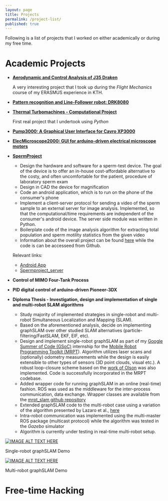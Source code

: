 ```yaml
---
layout: page
title: Projects
permalink: /project-list/
published: true
---
```


Following is a list of projects that I worked on either academically or during
my free time.

# Academic Projects

- [**Aerodynamic and Control Analysis of J35 Draken**](https://github.com/bergercookie/Flight-Mechanics)

    A very interesting project that I took up during the *Flight Mechanics*
    course of my ERASMUS experience in KTH.
- [**Pattern recognition and Line-Follower robot: DRK8080**](https://www.best.eu.org/event/details.jsp?activity=afdp71v)
- [**Thermal Turbomachines - Computational Project**](https://github.com/bergercookie/Turbomachines-Project)

    First real project that I undertook using *Python*
- [**Pump3000: A Graphical User Interface for Cavro XP3000**](http://bergercookie.github.io/Projects/Pump3000/)
- [**ElecMicroscope2000: GUI for arduino-driven electrical microscope motors**](http://bergercookie.github.io/Projects/ElecMicroscope2000/)
- [**SpermProject**](http://biotech-ntua.wikispaces.com/Project_20152016_Spermodiagram)

    + Design the hardware and software for a sperm-test device. The
        goal of the device is to offer an in-house cost-affordable alternative
        to the costy, and often uncomfortable for the patient, procedure of
        laboratory sperm exam
    + Design in CAD the device for magnification
    + Code an android application, which is to run on the phone of the
        consumer's phone
    + Implement a client-server protocol for sending a video of the sperm
        sample to an external server for image analysis. Implemented, so that
        the computational/time requirements are independent of the consumer's
        android device. The server side module was written in Python.
    + Boilerplate code of the image analysis algorithm for extracting total
        population and sperm motility statistics from the given video
    + Information about the overall project can be found
        [here](http://biotech-ntua.wikispaces.com/Project_20152016_Spermodiagram)
        while the code is can be accesseed from Github.

    Relevant links:
    + [Android App](https://github.com/bergercookie/SpermProject)
    + [Spermproject_server](https://github.com/bergercookie/SpermProject_server)

- **Control of MIMO Four-Tank Process**
- **PID digital control of arduino-driven Pioneer-3DX**


- **Diploma Thesis - Investigation, design and implementation of single and multi-robot SLAM algorithms**

    + Study majority of implemented strategies in single-robot
        and multi-robot Simultaneous Localization and Mapping (SLAM).
    + Based on the aforementioned analysis, decide on implementing graphSLAM
        over other studied SLAM alternatives (particle-filtering/FastSLAM, EKF,
        EIF, etc).
    + Design and implement single-robot graphSLAM as part of my
        [Google Summer of Code (GSoC)](https://summerofcode.withgoogle.com/)
        internship for the
        [Mobile Robot Programming Toolkit (MRPT](http://mrpt.org)). Algorithm
        utilizes laser scans and (optionally) odometry measurements while the
        design is easily extensible to other types of sensors (3D point clouds,
        visual etc.). A robust loop-closure scheme based on the
        [work of Olson](https://april.eecs.umich.edu/pdfs/olson2009ras.pdf)
        was also implemented. Code is successfully incorporated in the MRPT
        codebase.
    + Added wrapper code for running graphSLAM in an online (real-time)
        fashion. ROS was used as the middleware for the inter-process
        communication, data exchange. Wrapper classes are available from the
        [mrpt_slam github repository](http://github.com/mrpt-ros-pkg/mrpt_slam)
    + Extended graphSLAM code to the multi-robot case using a variation of the
        algorithm presented by Lazaro et al.,
        [here](webdiis.unizar.es/~mtlazaro/papers/Lazaro-IROS13.pdf)
    + Intra-robot communication was implemented using the multi-master ROS
        package (multicast protocol) while the algorithm was tested in the *Gazebo*
        simulator
    + Algorithm is currently under testing in real-time multi-robot setup.

[![IMAGE ALT TEXT HERE](http://img.youtube.com/vi/Pv0yvlzrcXk/0.jpg)](https://www.youtube.com/watch?v=Pv0yvlzrcXk)

Single-robot graphSLAM Demo


[![IMAGE ALT TEXT HERE](http://img.youtube.com/vi/4RKS2jrvsYE/0.jpg)](https://www.youtube.com/watch?v=4RKS2jrvsYE)

Multi-robot graphSLAM Demo

# Free-time Hacking

